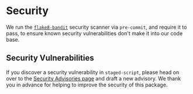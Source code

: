 # Security

We run the [`flake8-bandit`][bandit] security scanner via `pre-commit`,
and require it to pass, to ensure known security vulnerabilities don't
make it into our code base.

[bandit]:  https://pypi.org/project/flake8-bandit/

## Security Vulnerabilities

If you discover a security vulnerability in `staged-script`, please head
on over to the [Security Advisories page][advisories] and draft a new
advisory.  We thank you in advance for helping to improve the security
of this package.

[advisories]:  https://github.com/sandialabs/staged-script/security/advisories
